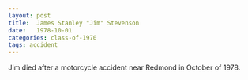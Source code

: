 ```yaml
---
layout: post
title:  James Stanley "Jim" Stevenson
date:   1978-10-01
categories: class-of-1970
tags: accident
---
```

Jim died after a motorcycle accident near Redmond in October of 1978.
